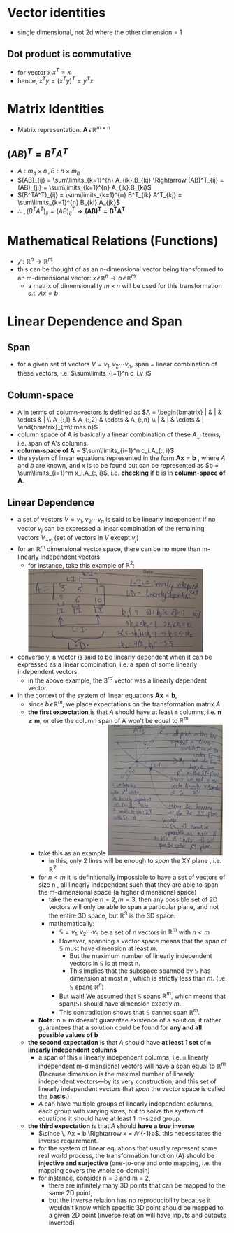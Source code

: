 # Vector identities
- single dimensional, not 2d where the other dimension = 1

## Dot product is commutative
- for vector x $x^T = x$ 
- hence, $x^Ty = (x^Ty)^T = y^Tx$

# Matrix Identities

- Matrix representation: $\mathbf{A} \, \epsilon \, \mathbb{R}^{m \times n}$

## $(AB)^T = B^TA^T$
- $A: m_a \times n \,,\, B: n\times m_b$
- $(AB)_{ij} = \sum\limits_{k=1}^{n} A_{ik}.B_{kj} \Rightarrow (AB)^T_{ij} = (AB)_{ji} = \sum\limits_{k=1}^{n} A_{jk}.B_{ki}$
- $(B^TA^T)_{ij} = \sum\limits_{k=1}^{n} B^T_{ik}.A^T_{kj} = \sum\limits_{k=1}^{n} B_{ki}.A_{jk}$
- $\therefore \,\,,\, (B^TA^T)_{ij} = (AB)^T_{ij} \Rightarrow \mathbf{(AB)^T = B^TA^T}$

# Mathematical Relations (Functions)
- $\mathcal{f}: \mathbb{R}^n \rightarrow \mathbb{R}^m$
- this can be thought of as an n-dimensional vector being transformed to an m-dimensional vector: $x \,\epsilon\, \mathbb{R}^n \rightarrow b \,\epsilon\, \mathbb{R}^m$
    - a matrix of dimensionality $m \times n$ will be used for this transformation s.t. $Ax = b$

# Linear Dependence and Span

## Span
- for a given set of vectors $V = {v_1, v_2\cdots v_n}$, span = linear combination of these vectors, i.e. $\sum\limits_{i=1}^n c_i.v_i$

## Column-space
- A in terms of column-vectors is defined as $A = \begin{bmatrix} | & | & \cdots & | \\ A_{:,1} & A_{:,2} & \cdots & A_{:,n} \\ | & | & \cdots & | \end{bmatrix}_{m\times n}$
- column space of A is basically a linear combination of these $A_{:, i}$ terms, i.e. span of A's columns.
- **column-space of A** = $\sum\limits_{i=1}^n c_i.A_{:, i}$
- the system of linear equations represented in the form $\mathbf{Ax} = \mathbf{b}$ , where $A$ and $b$ are known, and $x$ is to be found out can be represented as 
    $b = \sum\limits_{i=1}^m x_i.A_{:, i}$, i.e. **checking** if $b$ is in **column-space of A**.

## Linear Dependence
- a set of vectors $V = {v_1, v_2\cdots v_n}$ is said to be linearly independent if no vector $v_j$ can be expressed a linear combination of the remaining vectors $V_{-v_j}$ (set of vectors in $V$ except $v_j$)
- for an $\mathbb{R}^{m}$ dimensional vector space, there can be no more than m-linearly independent vectors
    - for instance, take this example of $\mathbb{R}^2$: <img src="images/N greater than m linear dependence.jpg" width=400 />
- conversely, a vector is said to be linearly dependent when it can be expressed as a linear combination, i.e. a span of some linearly independent vectors.
    - in the above example, the $3^{rd}$ vector was a linearly dependent vector.
- in the context of the system of linear equations $\mathbf{Ax} = \mathbf{b}$, 
    - since $b \, \epsilon \, \mathbb{R}^m$, we place expectations on the transformation matrix $A$.
    - **the first expectation** is that $A$ should have at least `m` columns, i.e. $\mathbf{n \ge m}$, or else the column span of A won't be equal to $\mathbb{R}^m$
        - take this as an example <img src="images/Linear independence and dimensionality.jpg" height=300/>
            - in this, only 2 lines will be enough to *span* the XY plane , i.e. $\mathbb{R}^2$
        - for $n < m$ it is definitionally impossible to have a set of vectors of size n , all linearly independent such that they are able to span the m-dimensional space (a higher dimensional space)
            - take the example $n = 2, m = 3$, then any possible set of 2D vectors will only be able to span a particular plane, and not the entire 3D space, but $\mathbb{R}^3$ is the 3D space.
            - mathematically:
                - $\mathbb{S}={v_1, v_2 \cdots v_n}$ be a set of n vectors in $\mathbb{R}^m$ with $n < m$
                - However, spanning a vector space means that the span of $\mathbb{S}$ must have dimension at least $m$. 
                    - But the maximum number of linearly independent vectors in $\mathbb{S}$ is at most n.
                    - This implies that the subspace spanned by $\mathbb{S}$ has dimension at most $n$ , which is strictly less than $m$. (i.e. $\mathbb{S}$ spans $\mathbb{R}^n$)
                - But wait! We assumed that $\mathbb{S}$ spans $\mathbb{R}^m$, which means that span($\mathbb{S}$) should have dimension exactly $m$.
                - This contradiction shows that $\mathbb{S}$ cannot span $\mathbb{R}^m$.
        - **Note:** $\mathbf{n \ge m}$ doesn't guarantee existence of a solution, it rather guarantees that a solution could be found for **any and all possible values of** $\mathbf{b}$
    - **the second expectation** is that $A$ should have **at least 1 set** of **`m` linearly independent columns**
        - a span of this `m` linearly independent columns, i.e. `m` linearly independent m-dimensional vectors will have a span equal to $\mathbb{R}^m$ (Because dimension is the maximal number of linearly independent vectors—by its very construction, and this set of linearly independent vectors that *span* the vector space is called the **basis**.)
        - $A$ can have multiple groups of linearly independent columns, each group with varying sizes, but to solve the system of equations it should have at least 1 m-sized group.
    - **the third expectation** is that $A$ should **have a true inverse**
        - $\since \, Ax = b \Rightarrow x = A^{-1}b$. this necessitates the inverse requirement.
        - for the system of linear equations that usually represent some real world process, the transformation function (A) should be **injective and surjective** (one-to-one and onto mapping, i.e. the mapping covers the whole co-domain)
        - for instance, consider n = 3 and m = 2, 
            - there are infinitely many 3D points that can be mapped to the same 2D point, 
            - but the inverse relation has no reproducibility because it wouldn't know which specific 3D point should be mapped to a given 2D point (inverse relation will have inputs and outputs inverted)